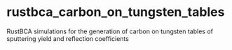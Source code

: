 # rustbca_carbon_on_tungsten_tables
RustBCA simulations for the generation of carbon on tungsten tables of sputtering yield and reflection coefficients
